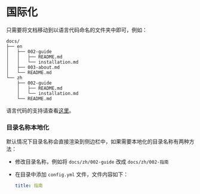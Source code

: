 # 国际化

只需要将文档移动到以语言代码命名的文件夹中即可，例如：

```
docs/
├── en
│   ├── 002-guide
│   │   ├── README.md
│   │   └── installation.md
│   ├── 003-about.md
│   └── README.md
└── zh
    ├── 002-guide
    │   ├── README.md
    │   └── installation.md
    └── README.md
```

语言代码的支持请查看[这里](https://github.com/mantou132/gem-book/blob/master/src/bin/lang.json)。

### 目录名称本地化

默认情况下目录名称会直接渲染到侧边栏中，如果需要本地化的目录名称有两种方法：

- 修改目录名称，例如将 `docs/zh/002-guide` 改成 `docs/zh/002-指南`
- 在目录中添加 `config.yml` 文件，文件内容如下：

  ```yml
  title: 指南
  ```
